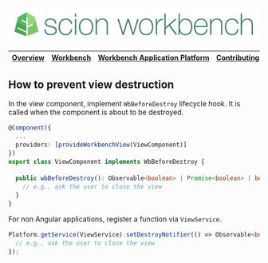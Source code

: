 ![SCION Workbench](/resources/site/logo/scion-workbench-banner.png)

[Overview][menu-overview] | [Workbench][menu-workbench] | [Workbench&nbsp;Application&nbsp;Platform][menu-workbench-application-platform] | [Contributing][menu-contributing] | [Changelog][menu-changelog] | [Sponsoring][menu-sponsoring] | [Links][menu-links]
|---|---|---|---|---|---|---|

## How to prevent view destruction
In the view component, implement `WbBeforeDestroy` lifecycle hook. It is called  when the component is about to be destroyed.

```typescript
@Component({
  ...
  providers: [provideWorkbenchView(ViewComponent)]
})
export class ViewComponent implements WbBeforeDestroy {

  public wbBeforeDestroy(): Observable<boolean> | Promise<boolean> | boolean {
    // e.g., ask the user to close the view
  }
}
```

For non Angular applications, register a function via `ViewService`.

```typescript
Platform.getService(ViewService).setDestroyNotifier(() => Observable<boolean> | Promise<boolean> | boolean {
  // e.g., ask the user to close the view
});
```

[menu-overview]: /README.md
[menu-workbench]: /resources/site/workbench.md
[menu-workbench-application-platform]: /resources/site/workbench-application-platform.md
[menu-contributing]: /CONTRIBUTING.md
[menu-changelog]: /resources/site/changelog.md
[menu-sponsoring]: /resources/site/sponsors.md
[menu-links]: /resources/site/links.md